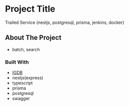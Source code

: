 # Project Title

Trailed Service (nestjs, postgresql, prisma, jenkins, docker)

## About The Project

- batch, search

### Built With

- [IGDB](https://api-docs.igdb.com/)
- nestjs(express)
- typescript
- prisma
- postgresql
- swagger
